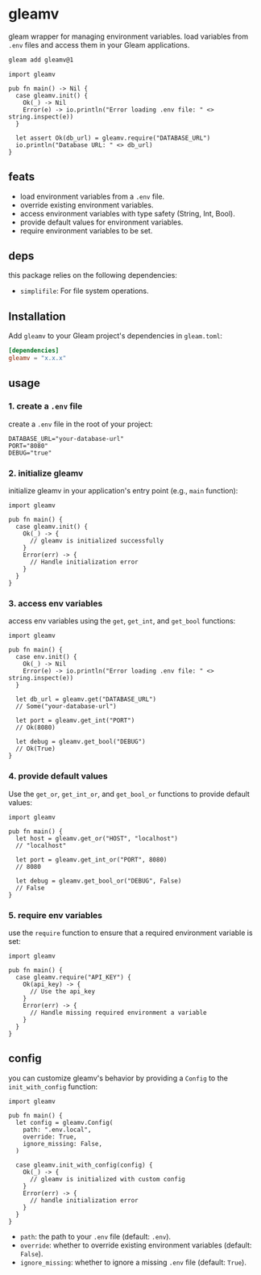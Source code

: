 # gleamv

gleam wrapper for managing environment variables. load variables from `.env` files and access them in your Gleam applications.

```sh
gleam add gleamv@1
```
```gleam
import gleamv

pub fn main() -> Nil {
  case gleamv.init() {
    Ok(_) -> Nil
    Error(e) -> io.println("Error loading .env file: " <> string.inspect(e))
  }
  
  let assert Ok(db_url) = gleamv.require("DATABASE_URL")
  io.println("Database URL: " <> db_url)
}
```

## feats

- load environment variables from a `.env` file.
- override existing environment variables.
- access environment variables with type safety (String, Int, Bool).
- provide default values for environment variables.
- require environment variables to be set.

## deps

this package relies on the following dependencies:
- `simplifile`: For file system operations.

## Installation

Add `gleamv` to your Gleam project's dependencies in `gleam.toml`:

```toml
[dependencies]
gleamv = "x.x.x"
```

## usage

### 1. create a `.env` file

create a `.env` file in the root of your project:

```
DATABASE_URL="your-database-url"
PORT="8080"
DEBUG="true"
```

### 2. initialize gleamv

initialize gleamv in your application's entry point (e.g., `main` function):

```gleam
import gleamv

pub fn main() {
  case gleamv.init() {
    Ok(_) -> {
      // gleamv is initialized successfully
    }
    Error(err) -> {
      // Handle initialization error
    }
  }
}
```

### 3. access env variables

access env variables using the `get`, `get_int`, and `get_bool` functions:

```gleam
import gleamv

pub fn main() {
  case env.init() {
    Ok(_) -> Nil
    Error(e) -> io.println("Error loading .env file: " <> string.inspect(e))
  }
  
  let db_url = gleamv.get("DATABASE_URL")
  // Some("your-database-url")

  let port = gleamv.get_int("PORT")
  // Ok(8080)

  let debug = gleamv.get_bool("DEBUG")
  // Ok(True)
}
```

### 4. provide default values

Use the `get_or`, `get_int_or`, and `get_bool_or` functions to provide default values:

```gleam
import gleamv

pub fn main() {
  let host = gleamv.get_or("HOST", "localhost")
  // "localhost"

  let port = gleamv.get_int_or("PORT", 8080)
  // 8080

  let debug = gleamv.get_bool_or("DEBUG", False)
  // False
}
```

### 5. require env variables

use the `require` function to ensure that a required environment variable is set:

```gleam
import gleamv

pub fn main() {
  case gleamv.require("API_KEY") {
    Ok(api_key) -> {
      // Use the api_key
    }
    Error(err) -> {
      // Handle missing required environment a variable
    }
  }
}
```

## config

you can customize gleamv's behavior by providing a `Config` to the `init_with_config` function:

```gleam
import gleamv

pub fn main() {
  let config = gleamv.Config(
    path: ".env.local",
    override: True,
    ignore_missing: False,
  )

  case gleamv.init_with_config(config) {
    Ok(_) -> {
      // gleamv is initialized with custom config
    }
    Error(err) -> {
      // handle initialization error
    }
  }
}
```

- `path`: the path to your `.env` file (default: `.env`).
- `override`: whether to override existing environment variables (default: `False`).
- `ignore_missing`: whether to ignore a missing `.env` file (default: `True`).
